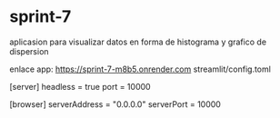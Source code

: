# sprint-7
aplicasion para visualizar datos en forma de histograma y grafico de dispersion




enlace app:
https://sprint-7-m8b5.onrender.com
streamlit/config.toml

[server]
headless = true
port = 10000

[browser]
serverAddress = "0.0.0.0"
serverPort = 10000
